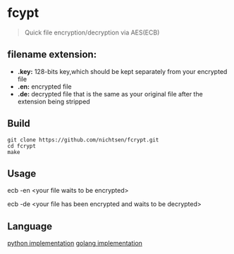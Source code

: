 # fcypt
> Quick file encryption/decryption via AES(ECB) 


## filename extension:

* __.key:__ 128-bits key,which should be kept separately from your encrypted file
* __.en:__ encrypted file
* __.de:__ decrypted file that is the same as your original file after the extension being stripped

## Build
```
git clone https://github.com/nichtsen/fcrypt.git
cd fcrypt
make 
```
## Usage
ecb -en \<your file waits to be encrypted\>

ecb -de \<your file has been encrypted and waits to be decrypted\>

## Language
[python implementation](https://github.com/nichtsen/symk-fcrypto)
[golang implementation](https://github.com/nichtsen/fcypt)
